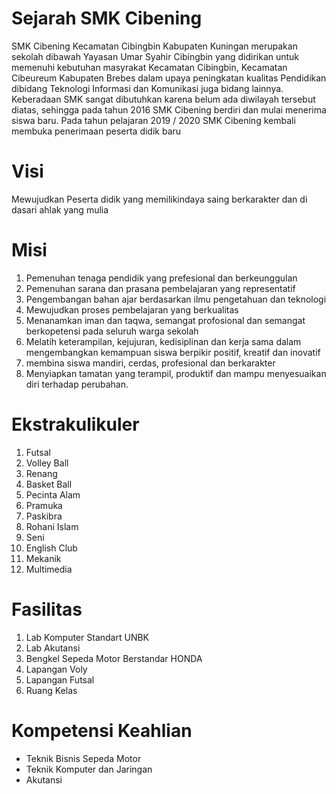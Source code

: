 # Sejarah SMK Cibening

<p>SMK Cibening Kecamatan Cibingbin Kabupaten Kuningan merupakan sekolah dibawah Yayasan Umar Syahir Cibingbin yang didirikan untuk memenuhi kebutuhan masyrakat Kecamatan Cibingbin, Kecamatan Cibeureum Kabupaten Brebes dalam upaya peningkatan kualitas Pendidikan dibidang Teknologi Informasi dan Komunikasi juga bidang lainnya. Keberadaan SMK sangat dibutuhkan karena belum ada diwilayah tersebut diatas, sehingga pada tahun 2016 SMK Cibening berdiri dan mulai menerima siswa baru. Pada tahun pelajaran 2019 / 2020 SMK Cibening kembali membuka penerimaan peserta didik baru </p>

# Visi
Mewujudkan Peserta didik yang memilikindaya saing berkarakter dan di dasari ahlak yang mulia

# Misi
1. Pemenuhan tenaga pendidik yang prefesional dan berkeunggulan
2. Pemenuhan sarana dan prasana pembelajaran yang representatif
3. Pengembangan bahan ajar berdasarkan ilmu pengetahuan dan teknologi
4. Mewujudkan proses pembelajaran yang berkualitas
5. Menanamkan iman dan taqwa, semangat profosional dan semangat berkopetensi pada seluruh warga sekolah
6. Melatih keterampilan, kejujuran, kedisiplinan dan kerja sama dalam mengembangkan kemampuan siswa berpikir positif, kreatif dan inovatif
7. membina siswa mandiri, cerdas, profesional dan berkarakter
8. Menyiapkan tamatan yang terampil, produktif dan mampu menyesuaikan diri terhadap perubahan.

# Ekstrakulikuler
1. Futsal
2. Volley Ball
3. Renang
4. Basket Ball
5. Pecinta Alam
6. Pramuka
7. Paskibra
8. Rohani Islam
9. Seni
10. English Club
11. Mekanik
12. Multimedia

# Fasilitas
1. Lab Komputer Standart UNBK
2. Lab Akutansi
3. Bengkel Sepeda Motor Berstandar HONDA
4. Lapangan Voly
5. Lapangan Futsal
6. Ruang Kelas

# Kompetensi Keahlian

* Teknik Bisnis Sepeda Motor
* Teknik Komputer dan Jaringan
* Akutansi




